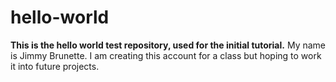 # hello-world
**This is the hello world test repository, used for the initial tutorial.**
My name is Jimmy Brunette. I am creating this account for a class but hoping to work it into future projects. 
